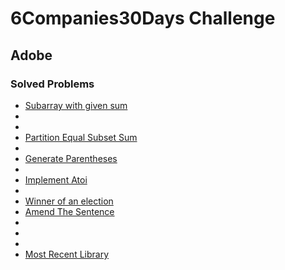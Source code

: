 # 6Companies30Days Challenge
## Adobe

### Solved Problems
- [Subarray with given sum](./subarray-with-given-sum.md)
- []()
- []()
- [Partition Equal Subset Sum](./subset-sum-problem.md)
- []()
- [Generate Parentheses](./generate-parentheses.md)
- []()
- [Implement Atoi](./implement-atoi.md)
- []()
- [Winner of an election](./winner-of-an-election.md)
- [Amend The Sentence](./amend-the-sentence.md)
- []()
- []()
- []()
- [Most Recent Library](./most-recent-library.md)